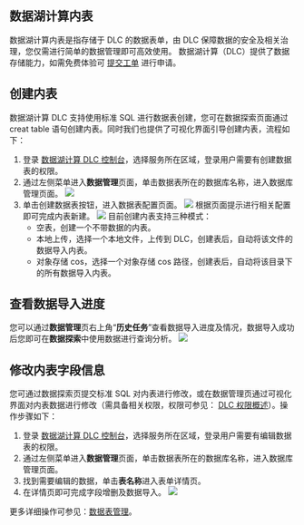 ﻿## 数据湖计算内表
数据湖计算内表是指存储于 DLC 的数据表单，由 DLC 保障数据的安全及相关治理，您仅需进行简单的数据管理即可高效使用。
数据湖计算（DLC）提供了数据存储能力，如需免费体验可 [提交工单](https://console.cloud.tencent.com/workorder/category) 进行申请。

## 创建内表
数据湖计算 DLC 支持使用标准 SQL 进行数据表创建，您可在数据探索页面通过 creat table 语句创建内表。同时我们也提供了可视化界面引导创建内表，流程如下：
1. 登录 [数据湖计算 DLC 控制台](https://console.cloud.tencent.com/dlc)，选择服务所在区域，登录用户需要有创建数据表的权限。
2. 通过左侧菜单进入**数据管理**页面，单击数据表所在的数据库名称，进入数据库管理页面。
![](https://qcloudimg.tencent-cloud.cn/raw/4e2d1f235ad31459476b12e0274bea18.png)
3. 单击创建数据表按钮，进入数据表配置页面。
![](https://qcloudimg.tencent-cloud.cn/raw/1427dfdac8f566cff1b69e5c481f3048.png)
根据页面提示进行相关配置即可完成内表新建。
![](https://qcloudimg.tencent-cloud.cn/raw/97549209c45098323e8d36d1caf2b8ac.png)
目前创建内表支持三种模式：
	- 空表，创建一个不带数据的内表。
	- 本地上传，选择一个本地文件，上传到 DLC，创建表后，自动将该文件的数据导入内表。
	- 对象存储 cos，选择一个对象存储 cos 路径，创建表后，自动将该目录下的所有数据导入内表。

## 查看数据导入进度
您可以通过**数据管理**页右上角“**历史任务**”查看数据导入进度及情况，数据导入成功后您即可在**数据探索**中使用数据进行查询分析。
![](https://qcloudimg.tencent-cloud.cn/raw/35409aba8f05d7d444cc4ff249ba96da.png)

## 修改内表字段信息
您可通过数据探索页提交标准 SQL 对内表进行修改，或在数据管理页通过可视化界面对内表数据进行修改（需具备相关权限，权限可参见： [DLC 权限概述](https://cloud.tencent.com/document/product/1342/61548)）。操作步骤如下：
1. 登录 [数据湖计算 DLC 控制台](https://console.cloud.tencent.com/dlc)，选择服务所在区域，登录用户需要有编辑数据表的权限。
2. 通过左侧菜单进入**数据管理**页面，单击数据表所在的数据库名称，进入数据库管理页面。
3. 找到需要编辑的数据，单击**表名称**进入表单详情页。
4. 在详情页即可完成字段增删及数据导入。
![](https://qcloudimg.tencent-cloud.cn/raw/787bfbe6f9de95a0e4e48ab1a73906e2.png)

更多详细操作可参见：[数据表管理](https://cloud.tencent.com/document/product/1342/61870)。
